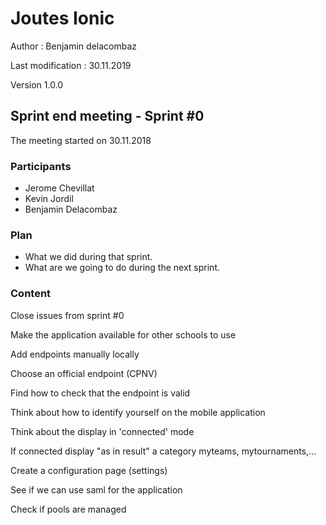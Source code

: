 # Joutes Ionic

Author : Benjamin delacombaz

Last modification : 30.11.2019

Version 1.0.0

## Sprint end meeting - Sprint #0

The meeting started on 30.11.2018

### Participants

* Jerome Chevillat
* Kevin Jordil
* Benjamin Delacombaz

### Plan

* What we did during that sprint.
* What are we going to do during the next sprint.

### Content

Close issues from sprint #0

Make the application available for other schools to use

Add endpoints manually locally

Choose an official endpoint (CPNV)

Find how to check that the endpoint is valid

Think about how to identify yourself on the mobile application

Think about the display in 'connected' mode

If connected display "as in result" a category myteams, mytournaments,...

Create a configuration page (settings)

See if we can use saml for the application

Check if pools are managed
